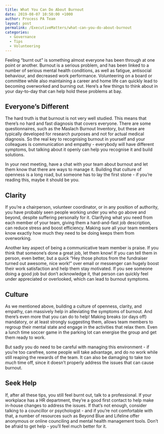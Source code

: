 ```yaml
---
title: What You Can Do About Burnout
date: 2019-08-07 10:50:00 +1000
author: Process PA Team
layout: post
permalink: /ExecutiveMatters/what-can-you-do-about-burnout
categories:
  - Governance
  - Tips
  - Volunteering
---
```


Feeling “burnt out” is something almost everyone has been through at one point or another. Burnout is a serious problem, and has been linked to a number of serious mental health conditions, as well as fatigue, antisocial behaviour, and decreased work performance. Volunteering on a board or committee while also maintaining a career and home life can quickly lead to becoming overworked and burning out. Here’s a few things to think about in your day-to-day that can help hold these problems at bay.

## **Everyone’s Different**

The hard truth is that burnout is not very well studied. This means that there’s no hard and fast diagnosis that covers everyone. There are some questionnaires, such as the Maslach Burnout Inventory, but these are typically developed for research purposes and not for actual medical diagnosis. So the real key to recognising burnout in yourself and your colleagues is communication and empathy - everybody will have different symptoms, but talking about it openly can help you recognise it and build solutions.

In your next meeting, have a chat with your team about burnout and let them know that there are ways to manage it. Building that culture of openness is a long road, but someone has to lay the first stone - if you’re reading this, maybe it should be you.

## **Clarity**

If you’re a chairperson, volunteer coordinator, or in any position of authority, you have probably seen people working under you who go above and beyond, despite suffering personally for it. Clarifying what you need from each member of your team, giving them a hard-and-fast job description, can reduce stress and boost efficiency. Making sure all your team members know exactly how much they need to be doing keeps them from overworking.

Another key aspect of being a communicative team member is praise. If you think that someone’s done a great job, let them know\! If you can tell them in person, even better, but a quick “Hey those photos from the fundraiser turned out awesome, nice work\!” over email or messenger can hugely boost their work satisfaction and help them stay motivated. If you see someone doing a good job but don’t acknowledge it, that person can quickly feel under appreciated or overlooked, which can lead to burnout symptoms.

## **Culture**

As we mentioned above, building a culture of openness, clarity, and empathy, can massively help in alleviating the symptoms of burnout. And there’s even more that you can do to help\! Making breaks (or days off) mandatory, or at least strongly suggesting them, allows team members to regroup their mental state and engage in the activities that relax them. Even a lunch time soccer game in the parking lot can energise the group and get them ready to work.

But sadly you do need to be careful with managing this environment - if you’re too carefree, some people will take advantage, and do no work while still reaping the rewards of the team. It can also be damaging to take *too much* time off, since it doesn’t properly address the issues that can cause burnout.

## **Seek Help**

If, after all these tips, you still feel burnt out, talk to a professional. If your workplace has a HR department, they’re a good first contact to help make in-house changes to address the issues. If that’s not enough, consider talking to a councillor or psychologist - and if you’re not comfortable with that, a number of resources such as Beyond Blue and Lifeline offer anonymous or online counciling and mental health management tools. Don’t be afraid to get help - you’ll feel much better for it.